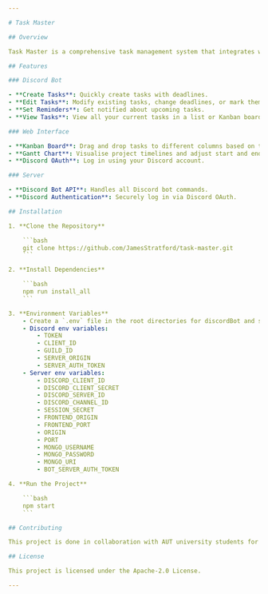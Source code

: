 ```yaml
---

# Task Master

## Overview

Task Master is a comprehensive task management system that integrates with Discord. It allows users to create, edit, and manage tasks directly from Discord or via a web interface. The project is built using Node.js, React, and MongoDB.

## Features

### Discord Bot

- **Create Tasks**: Quickly create tasks with deadlines.
- **Edit Tasks**: Modify existing tasks, change deadlines, or mark them as complete.
- **Set Reminders**: Get notified about upcoming tasks.
- **View Tasks**: View all your current tasks in a list or Kanban board format.

### Web Interface

- **Kanban Board**: Drag and drop tasks to different columns based on their status.
- **Gantt Chart**: Visualise project timelines and adjust start and end dates.
- **Discord OAuth**: Log in using your Discord account.

### Server

- **Discord Bot API**: Handles all Discord bot commands.
- **Discord Authentication**: Securely log in via Discord OAuth.

## Installation

1. **Clone the Repository**

    ```bash
    git clone https://github.com/JamesStratford/task-master.git
    ```

2. **Install Dependencies**

    ```bash
    npm run install_all
    ```

3. **Environment Variables**
    - Create a `.env` file in the root directories for discordBot and server.
    - Discord env variables:
        - TOKEN
        - CLIENT_ID
        - GUILD_ID
        - SERVER_ORIGIN
        - SERVER_AUTH_TOKEN
    - Server env variables:
        - DISCORD_CLIENT_ID
        - DISCORD_CLIENT_SECRET
        - DISCORD_SERVER_ID
        - DISCORD_CHANNEL_ID
        - SESSION_SECRET
        - FRONTEND_ORIGIN
        - FRONTEND_PORT
        - ORIGIN
        - PORT
        - MONGO_USERNAME
        - MONGO_PASSWORD
        - MONGO_URI
        - BOT_SERVER_AUTH_TOKEN

4. **Run the Project**

    ```bash
    npm start
    ```

## Contributing

This project is done in collaboration with AUT university students for the Software Development Practice paper. Feel free to fork!

## License

This project is licensed under the Apache-2.0 License.

---
```

